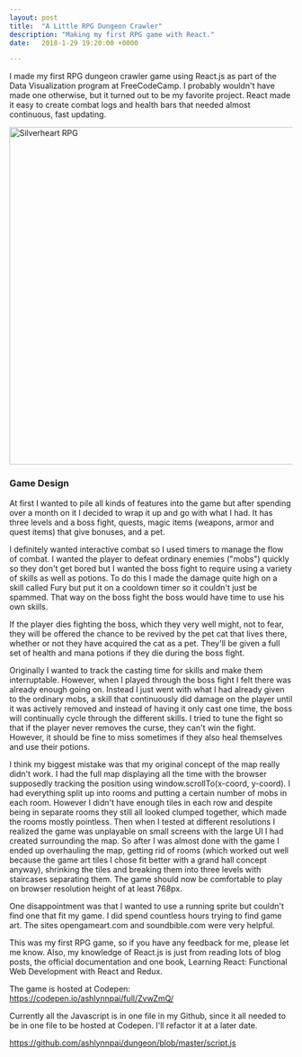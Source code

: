```yaml
---
layout: post
title:  "A Little RPG Dungeon Crawler"
description: "Making my first RPG game with React."
date:   2018-1-29 19:20:00 +0000

---
```


I made my first RPG dungeon crawler game using React.js as part of the Data Visualization program at FreeCodeCamp. I probably wouldn't have made one otherwise, but it turned out to be my favorite project. React made it easy to create combat logs and health bars that needed almost continuous, fast updating.

<img src="https://www.ashlynnpai.com/assets/level1-700-min.png" width="600" alt="Silverheart RPG" class="img-center" />

### Game Design

At first I wanted to pile all kinds of features into the game but after spending over a month on it I decided to wrap it up and go with what I had. It has three levels and a boss fight, quests, magic items (weapons, armor and quest items) that give bonuses, and a pet.

I definitely wanted interactive combat so I used timers to manage the flow of combat. I wanted the player to defeat ordinary enemies ("mobs") quickly so they don't get bored but I wanted the boss fight to require using a variety of skills as well as potions. To do this I made the damage quite high on a skill called Fury but put it on a cooldown timer so it couldn't just be spammed. That way on the boss fight the boss would have time to use his own skills.

If the player dies fighting the boss, which they very well might, not to fear, they will be offered the chance to be revived by the pet cat that lives there, whether or not they have acquired the cat as a pet. They'll be given a full set of health and mana potions if they die during the boss fight.

Originally I wanted to track the casting time for skills and make them interruptable. However, when I played through the boss fight I felt there was already enough going on. Instead I just went with what I had already given to the ordinary mobs, a skill that continuously did damage on the player until it was actively removed and instead of having it only cast one time, the boss will continually cycle through the different skills. I tried to tune the fight so that if the player never removes the curse, they can't win the fight. However, it should be fine to miss sometimes if they also heal themselves and use their potions. 

I think my biggest mistake was that my original concept of the map really didn't work. I had the full map displaying all the time with the browser supposedly tracking the position using window.scrollTo(x-coord, y-coord). I had everything split up into rooms and putting a certain number of mobs in each room. However I didn't have enough tiles in each row and despite being in separate rooms they still all looked clumped together, which made the rooms mostly pointless. Then when I tested at different resolutions I realized the game was unplayable on small screens with the large UI I had created surrounding the map. So after I was almost done with the game I ended up overhauling the map, getting rid of rooms (which worked out well because the game art tiles I chose fit better with a grand hall concept anyway), shrinking the tiles and breaking them into three levels with staircases separating them. The game should now be comfortable to play on browser resolution height of at least 768px. 

One disappointment was that I wanted to use a running sprite but couldn't find one that fit my game. I did spend countless hours trying to find game art. The sites opengameart.com and soundbible.com were very helpful.

This was my first RPG game, so if you have any feedback for me, please let me know. Also, my knowledge of React.js is just from reading lots of blog posts, the official documentation and one book, Learning React: Functional Web Development with React and Redux.

The game is hosted at Codepen: <https://codepen.io/ashlynnpai/full/ZvwZmQ/>

Currently all the Javascript is in one file in my Github, since it all needed to be in one file to be hosted at Codepen.  I'll refactor it at a later date.

<https://github.com/ashlynnpai/dungeon/blob/master/script.js>




